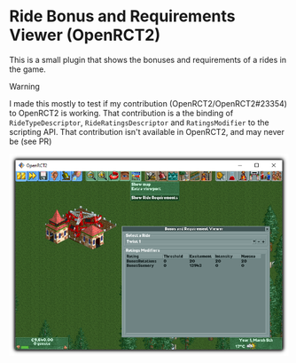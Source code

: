 # Ride Bonus and Requirements Viewer (OpenRCT2)

This is a small plugin that shows the bonuses and requirements of a rides in
the game.

> [!WARNING]
> I made this mostly to test if my contribution (OpenRCT2/OpenRCT2#23354)
> to OpenRCT2 is working. That contribution is a the binding of
> `RideTypeDescriptor`, `RideRatingsDescriptor` and `RatingsModifier` to
> the scripting API.
> That contribution isn't available in OpenRCT2, and may never be (see PR)

![Screenshot showing the Ride Bonus and Requirement Viewer](screenshot.png)
